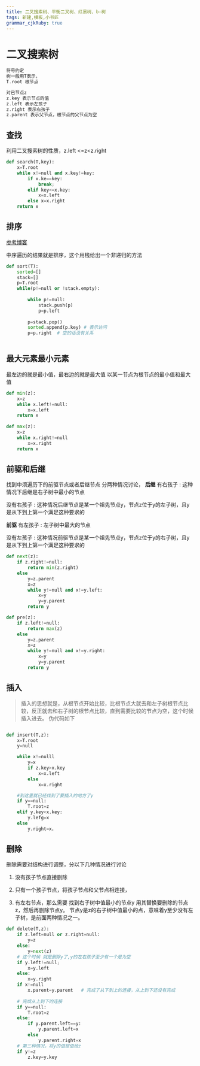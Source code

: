 ```yaml
---
title: 二叉搜索树、平衡二叉树、红黑树、b-树
tags: 新建,模板,小书匠
grammar_cjkRuby: true
---
```



# 二叉搜索树
``` cpp
符号约定
树一般用T表示，
T.root 根节点

对已节点z
z.key 表示节点的值
z.left 表示左孩子
z.right 表示右孩子
z.parent 表示父节点，根节点的父节点为空
```
## 查找
利用二叉搜索树的性质，z.left <=z<z.right

``` python
def search(T,key):
	x=T.root
	while x!=null and x.key!=key:
		if x.ke==key:
			break;
		elif key<=x.key:
			x=x.left
		else x=x.right
	return x
```

## 排序

[参考博客](https://blog.csdn.net/ryjflyshy/article/details/78250348)

中序遍历的结果就是排序，这个用栈给出一个非递归的方法

``` python
def sort(T):
	sorted=[]
	stack=[]
	p=T.root
	while(p!=null or !stack.empty):
		
		while p!=null:
			stack.push(p)
			p=p.left
		
		p=stack.pop()
		sorted.append(p.key) # 表示访问
		p=p.right  # 空的话没有关系
		
```


## 最大元素最小元素

最左边的就是最小值，最右边的就是最大值
以某一节点为根节点的最小值和最大值
``` python
def min(z):
	x=z
	while x.left!=null:
		x=x.left
	return x
	
def max(z):
	x=z
	while x.right!=null
		x=x.right
	return x
```


## 前驱和后继
找到中须遍历下的前驱节点或者后继节点
分两种情况讨论，
 **后继**
有右孩子
: 这种情况下后继是右子树中最小的节点

没有右孩子
: 这种情况后继节点是某一个祖先节点y，节点z位于y的左子树，且y是从下到上第一个满足这种要求的


**前驱**
有左孩子
: 左子树中最大的节点

没有左孩子
: 这种情况前驱节点是某一个祖先节点y，节点z位于y的右子树，且y是从下到上第一个满足这种要求的
``` python
def next(z):
	if z.right!=null:
		return min(z.right)
	else 
		y=z.parent
		x=z
		while y!=null and x!=y.left:
			x=y
			y=y.parent
		return y

def pre(z):
	if z.left!=null:
		return max(z)
	else 
		y=z.parent
		x=z
		while y!=null and x!=y.right:
			x=y
			y=y.parent
		return y
```

## 插入
> 插入的思想就是，从根节点开始比较，比根节点大就去和左子树根节点比较，反正就去和右子树的根节点比较，直到需要比较的节点为空，这个时候插入进去。
伪代码如下

``` python

def insert(T,z):
	x=T.root
	y=null

	while x!=nulll
		y=x
		if z.key>x.key
			x=x.left
		else 
			x=x.right

	#到这里就已经找到了要插入的地方了y
	if y==null:
		T.root=z
	elif y.key<x.key:
		y.lefg=x
	else 
		y.right=x， 

```

## 删除
删除需要对结构进行调整，分以下几种情况进行讨论
1. 没有孩子节点直接删除
2. 只有一个孩子节点，将孩子节点和父节点相连接，

3. 有左右节点，那么需要 找到右子树中值最小的节点y  用其替换要删除的节点z，然后再删除节点y。   节点y是z的右子树中值最小的点，意味着y至少没有左子树，是前面两种情况之一。



``` python
def delete(T,z):
	if z.left=null or z.right=null:
		y=z
	else:
		y=next(z)
	# 这个时候 就是删除y了,y的左右孩子至少有一个是为空
	if y.left!=null;
		x=y.left
	else:
		x=y.right
	if x!=null
		x.parent=y.parent   # 完成了从下到上的连接，从上到下还没有完成 
	
	# 完成从上到下的连接
	if y==null:
		T.root=z
	else:
		if y.parent.left==y:
			y.parent.left=x
		else
			y.parent.right=x
	# 第三种情况，将y的值赋值给z
	if y!=z
		z.key=y.key
```

